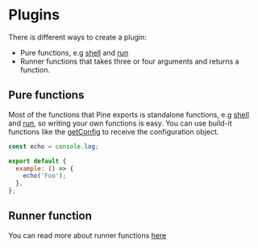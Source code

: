 # Plugins

There is different ways to create a plugin:

- Pure functions, e.g [shell](../functions/shell.md) and [run](../functions/run.md)
- Runner functions that takes three or four arguments and returns a function.

## Pure functions

Most of the functions that Pine exports is standalone functions, e.g [shell](../functions/shell.md) and [run](../functions/run.md), so writing your own functions is easy. You can use build-it functions like the [getConfig](../functions/config.md) to receive the configuration object.

```js
const echo = console.log;

export default {
  example: () => {
    echo('Foo');
  },
};
```

## Runner function

You can read more about runner functions [here](./runners.md)
